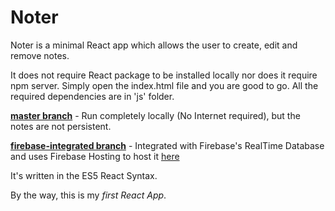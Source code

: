# Noter
Noter is a minimal React app which allows the user to create, edit and remove notes.

It does not require React package to be installed locally nor does it require npm server.
Simply open the index.html file and you are good to go. All the required dependencies are in 'js' folder.

**[master branch](https://github.com/MananAgarwal/Noter/tree/master)** - Run completely locally (No Internet required), but the notes are not persistent.

**[firebase-integrated branch](https://github.com/MananAgarwal/Noter/tree/firebase-integrated)** - Integrated with Firebase's RealTime Database and uses Firebase Hosting to host it [here](https://noter-28228.firebaseapp.com/)

It's written in the ES5 React Syntax.

By the way, this is my _first React App_.
